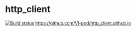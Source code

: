 # http_client
[![Build status](https://ci.appveyor.com/api/projects/status/b2cifnuu2rrt5c11?svg=true)](https://ci.appveyor.com/project/Vl-pod/http-client)
https://github.com/Vl-pod/http_client.github.io
